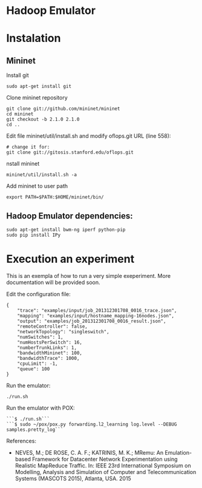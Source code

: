 # Hadoop Emulator

# Instalation 

## Mininet

Install git

	sudo apt-get install git

Clone mininet repository

	git clone git://github.com/mininet/mininet
	cd mininet
	git checkout -b 2.1.0 2.1.0
	cd ..

Edit file mininet/util/install.sh and modify oflops.git URL (line 558):

	# change it for:
	git clone git://gitosis.stanford.edu/oflops.git

nstall mininet

	mininet/util/install.sh -a

Add mininet to user path

	export PATH=$PATH:$HOME/mininet/bin/

## Hadoop Emulator dependencies:

	sudo apt-get install bwm-ng iperf python-pip
	sudo pip install IPy


# Execution an experiment

This is an exempla of how to run a very simple exeperiment. More documentation will be provided soon.

Edit the configuration file:

	{
		"trace": "examples/input/job_201312301708_0016_trace.json",
		"mapping": "examples/input/hostname_mapping-16nodes.json",
		"output": "examples/job_201312301708_0016_result.json",
		"remoteController": false,
		"networkTopology": "singleswitch",
		"numSwitches": 1,
		"numHostsPerSwitch": 16,
		"numberTrunkLinks": 1,
		"bandwidthMininet": 100,
		"bandwidthTrace": 1000,
		"cpuLimit": -1,
		"queue": 100
	}

Run the emulator:

	./run.sh

Run the emulator with POX:

	```$ ./run.sh```
	```$ sudo ~/pox/pox.py forwarding.l2_learning log.level --DEBUG samples.pretty_log```

References:

* NEVES, M.; DE ROSE, C. A. F.; KATRINIS, M. K.; MRemu: An Emulation-based Framework for Datacenter Network Experimentation using Realistic MapReduce Traffic. In: IEEE 23rd International Symposium on Modelling, Analysis and Simulation of Computer and Telecommunication Systems (MASCOTS 2015), Atlanta, USA. 2015
